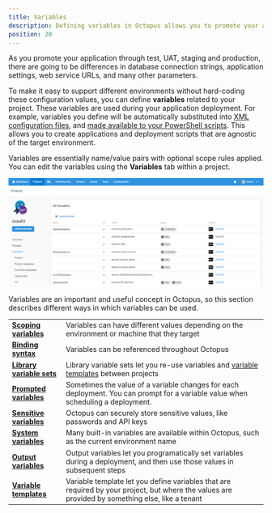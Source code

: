 ```yaml
---
title: Variables
description: Defining variables in Octopus allows you to promote your applications through environments and update their configuration files.
position: 20
---
```


As you promote your application through test, UAT, staging and production, there are going to be differences in database connection strings, application settings, web service URLs, and many other parameters.

To make it easy to support different environments without hard-coding these configuration values, you can define **variables** related to your project. These variables are used during your application deployment. For example, variables you define will be automatically substituted into [XML configuration files](/docs/deployment-process/steps/configuration-files/index.md), and [made available to your PowerShell scripts](/docs/deploying-applications/custom-scripts/index.md). This allows you to create applications and deployment scripts that are agnostic of the target environment.

Variables are essentially name/value pairs with optional scope rules applied. You can edit the variables using the **Variables** tab within a project.

![](/docs/images/3048089/3278302.png "width=500")

Variables are an important and useful concept in Octopus, so this section describes different ways in which variables can be used.

|                                          |                                          |
| ---------------------------------------- | ---------------------------------------- |
| **[Scoping variables](/docs/deployment-process/variables/scoping-variables.md)** | Variables can have different values depending on the environment or machine that they target |
| **[Binding syntax](/docs/deployment-process/variables/binding-syntax.md)** | Variables can be referenced throughout Octopus |
| **[Library variable sets](/docs/deployment-process/variables/library-variable-sets.md)** | Library variable sets let you re-use variables and [variable templates](/docs/deployment-process/variables/variable-templates.md) between projects |
| **[Prompted variables](/docs/deployment-process/variables/prompted-variables.md)** | Sometimes the value of a variable changes for each deployment. You can prompt for a variable value when scheduling a deployment. |
| **[Sensitive variables](/docs/deployment-process/variables/sensitive-variables.md)** | Octopus can securely store sensitive values, like passwords and API keys |
| **[System variables](/docs/deployment-process/variables/system-variables.md)** | Many built-in variables are available within Octopus, such as the current environment name |
| **[Output variables](/docs/deployment-process/variables/output-variables.md)** | Output variables let you programatically set variables during a deployment, and then use those values in subsequent steps |
| **[Variable templates](/docs/deployment-process/variables/variable-templates.md)** | Variable template let you define variables that are required by your project, but where the values are provided by something else, like a tenant |
